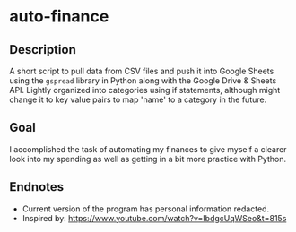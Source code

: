 # auto-finance
## Description
A short script to pull data from CSV files and push it into Google Sheets using the `gspread` library in Python along with the Google Drive & Sheets API. Lightly organized into categories using if statements, although might change it to key value pairs to map 'name' to a category in the future. 

## Goal
I accomplished the task of automating my finances to give myself a clearer look into my spending as well as getting in a bit more practice with Python.

## Endnotes
* Current version of the program has personal information redacted.
* Inspired by: https://www.youtube.com/watch?v=IbdgcUqWSeo&t=815s







